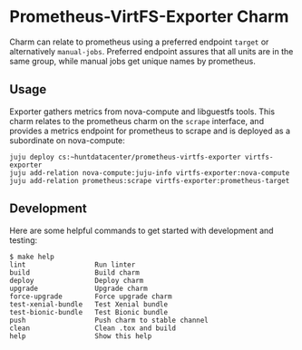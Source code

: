 # Prometheus-VirtFS-Exporter Charm

Charm can relate to prometheus using a preferred endpoint `target` or alternatively `manual-jobs`.
Preferred endpoint assures that all units are in the same group, while manual jobs get unique names by prometheus.

## Usage

Exporter gathers metrics from nova-compute and libguestfs tools. This charm relates to the prometheus charm on the `scrape` interface, and provides a metrics endpoint for prometheus to scrape and is deployed as a subordinate on nova-compute:

```
juju deploy cs:~huntdatacenter/prometheus-virtfs-exporter virtfs-exporter
juju add-relation nova-compute:juju-info virtfs-exporter:nova-compute
juju add-relation prometheus:scrape virtfs-exporter:prometheus-target
```

## Development

Here are some helpful commands to get started with development and testing:

```
$ make help
lint                 Run linter
build                Build charm
deploy               Deploy charm
upgrade              Upgrade charm
force-upgrade        Force upgrade charm
test-xenial-bundle   Test Xenial bundle
test-bionic-bundle   Test Bionic bundle
push                 Push charm to stable channel
clean                Clean .tox and build
help                 Show this help
```
